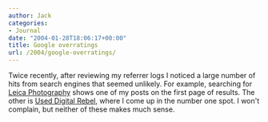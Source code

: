 ```yaml
---
author: Jack
categories:
- Journal
date: "2004-01-28T18:06:17+00:00"
title: Google overratings
url: /2004/google-overratings/
---
```


Twice recently, after reviewing my referrer logs I noticed a large number of hits from search engines that seemed unlikely. For example, searching for [Leica Photography][1] shows one of my posts on the first page of results. The other is [Used Digital Rebel][2], where I come up in the number one spot. I won't complain, but neither of these makes much sense.

 [1]: http://www.google.com/search?q=leica+photography
 [2]: http://www.google.com/search?q=Used+Digital+Rebel
